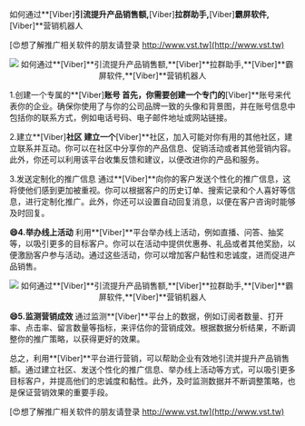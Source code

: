 如何通过**[Viber]**引流提升产品销售额,**[Viber]**拉群助手,**[Viber]**霸屏软件,**[Viber]**营销机器人

[😍想了解推广相关软件的朋友请登录 http://www.vst.tw](http://www.vst.tw)

 <center><img src="https://vst.tw/MP4/tuiguang/png/5.png" alt="如何通过**[Viber]**引流提升产品销售额,**[Viber]**拉群助手,**[Viber]**霸屏软件,**[Viber]**营销机器人"></center>

1.创建一个专属的**[Viber]**账号
首先，你需要创建一个专门的**[Viber]**账号来代表你的企业。确保你使用了与你的公司品牌一致的头像和背景图，并在账号信息中包括你的联系方式，例如电话号码、电子邮件地址或网站链接。

2.建立**[Viber]**社区
建立一个**[Viber]**社区，加入可能对你有用的其他社区，建立联系并互动。你可以在社区中分享你的产品信息、促销活动或者其他营销内容。此外，你还可以利用该平台收集反馈和建议，以便改进你的产品和服务。

3.发送定制化的推广信息
通过**[Viber]**向你的客户发送个性化的推广信息，这将使他们感到更加被重视。你可以根据客户的历史订单、搜索记录和个人喜好等信息，进行定制化推广。此外，你还可以设置自动回复消息，以便在客户咨询时能够及时回复。

**😄4.举办线上活动**
利用**[Viber]**平台举办线上活动，例如直播、问答、抽奖等，以吸引更多的目标客户。你可以在活动中提供优惠券、礼品或者其他奖励，以便激励客户参与活动。通过这些活动，你可以增加客户黏性和忠诚度，进而促进产品销售。

 <center><img src="https://vst.tw/MP4/tuiguang/png/4.png" alt="如何通过**[Viber]**引流提升产品销售额,**[Viber]**拉群助手,**[Viber]**霸屏软件,**[Viber]**营销机器人"></center>

**😄5.监测营销成效**
通过监测**[Viber]**平台上的数据，例如订阅者数量、打开率、点击率、留言数量等指标，来评估你的营销成效。根据数据分析结果，不断调整你的推广策略，以获得更好的效果。

总之，利用**[Viber]**平台进行营销，可以帮助企业有效地引流并提升产品销售额。通过建立社区、发送个性化的推广信息、举办线上活动等方式，可以吸引更多目标客户，并提高他们的忠诚度和黏性。此外，及时监测数据并不断调整策略，也是保证营销效果的重要手段。

[😍想了解推广相关软件的朋友请登录 http://www.vst.tw](http://www.vst.tw)



